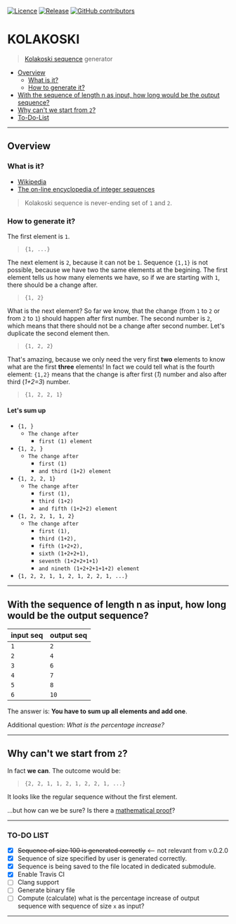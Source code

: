 [![Licence](https://img.shields.io/github/license/JaroslawWiosna/kolakoski.svg)]()
[![Release](https://img.shields.io/github/release/JaroslawWiosna/kolakoski.svg?maxAge=3600)](https://github.com/JaroslawWiosna/kolakoski/releases)
[![GitHub contributors](https://img.shields.io/github/contributors/JaroslawWiosna/kolakoski.svg)]()
# KOLAKOSKI

> [Kolakoski sequence](https://en.wikipedia.org/wiki/Kolakoski_sequence) generator

  - [Overview](#overview)
    - [What is it?](#what-is-it)
    - [How to generate it?](#how-to-generate-it)
  - [With the sequence of length n as input, how long would be the output sequence?](#with-the-sequence-of-length-n-as-input-how-long-would-be-the-output-sequence)
  - [Why can't we start from `2`?](#why-cant-we-start-from-2)
  - [To-Do-List](#to-do-list)

---

## Overview

### What is it?

- [Wikipedia](https://en.wikipedia.org/wiki/Kolakoski_sequence)
- [The on-line encyclopedia of integer sequences](https://oeis.org/A000002)

> Kolakoski sequence is never-ending set of `1` and `2`. 

### How to generate it?

The first element is `1`.

> `{1, ...}`

The next element is `2`, because it can not be `1`. Sequence `{1,1}` is not possible, because we have two the same elements at the begining. The first element tells us how many elements we have, so if we are starting with `1`, there should be a change after.

> `{1, 2}`

What is the next element? So far we know, that the change (from `1` to `2` or from `2` to `1`) should happen after first number. The second number is `2`, which means that there should not be a change after second number. Let's duplicate the second element then.

> `{1, 2, 2}`

That's amazing, because we only need the very first **two** elements to know what are the first **three** elements!
In fact we could tell what is the fourth element: `{1,2}` means that the change is after first (*1*) number and also after third (*1+2=3*) number.

> `{1, 2, 2, 1}`

#### Let's sum up

- `{1, }`
  - `The change after` 
    - `first (1) element`
- `{1, 2, }`
  - `The change after`
    - `first (1)`
    - `and third (1+2) element` 
- `{1, 2, 2, 1}`
  - `The change after`
    - `first (1),`
    - `third (1+2)`
    - `and fifth (1+2+2) element` 
- `{1, 2, 2, 1, 1, 2}`
  - `The change after `
    - `first (1),`
    - `third (1+2),`
    - `fifth (1+2+2),`
    - `sixth (1+2+2+1),`
    - `seventh (1+2+2+1+1)`
    - `and nineth (1+2+2+1+1+2) element` 
- `{1, 2, 2, 1, 1, 2, 1, 2, 2, 1, ...}`


---

## With the sequence of length n as input, how long would be the output sequence?

| input seq | output seq |
|-----------|------------|
| `1`       | `2`        |
| `2`       | `4`        |
| `3`       | `6`        |
| `4`       | `7`        |
| `5`       | `8`        |
| `6`       | `10`       |

The answer is: **You have to sum up all elements and add one**.

Additional question: *What is the percentage increase?*

---

## Why can't we start from `2`?

In fact **we can**.
The outcome would be:

> `{2, 2, 1, 1, 2, 1, 2, 2, 1, ...}`

It looks like the regular sequence without the first element. 

...but how can we be sure? Is there a [mathematical proof](https://en.wikipedia.org/wiki/Mathematical_proof)?


---

### TO-DO LIST

- [x] ~~Sequence of size 100 is generated correctly~~ <-- not relevant from v.0.2.0
- [x] Sequence of size specified by user is generated correctly.
- [x] Sequence is being saved to the file located in dedicated submodule.
- [x] Enable Travis CI
- [ ] Clang support 
- [ ] Generate binary file 
- [ ] Compute (calculate) what is the percentage increase of output sequence with sequence of size `x` as input?

---
